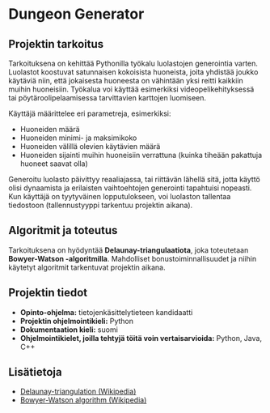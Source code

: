 # Dungeon Generator

## Projektin tarkoitus  
Tarkoituksena on kehittää Pythonilla työkalu luolastojen generointia varten. Luolastot koostuvat satunnaisen kokoisista huoneista, joita yhdistää joukko käytäviä niin, että jokaisesta huoneesta on vähintään yksi reitti kaikkiin muihin huoneisiin.
Työkalua voi käyttää esimerkiksi videopelikehityksessä tai pöytäroolipelaamisessa tarvittavien karttojen luomiseen. 

Käyttäjä määrittelee eri parametreja, esimerkiksi:  
- Huoneiden määrä  
- Huoneiden minimi- ja maksimikoko
- Huoneiden välillä olevien käytävien määrä 
- Huoneiden sijainti muihin huoneisiin verrattuna (kuinka tiheään pakattuja huoneet saavat olla) 

Generoitu luolasto päivittyy reaaliajassa, tai riittävän lähellä sitä, jotta käyttö olisi dynaamista ja erilaisten vaihtoehtojen generointi tapahtuisi nopeasti. Kun käyttäjä on tyytyväinen lopputulokseen, voi luolaston tallentaa tiedostoon (tallennustyyppi tarkentuu projektin aikana).  

## Algoritmit ja toteutus  
Tarkoituksena on hyödyntää **Delaunay-triangulaatiota**, joka toteutetaan **Bowyer-Watson -algoritmilla**. Mahdolliset bonustoiminnallisuudet ja niihin käytetyt algoritmit tarkentuvat projektin aikana.  

## Projektin tiedot  
- **Opinto-ohjelma:** tietojenkäsittelytieteen kandidaatti  
- **Projektin ohjelmointikieli:** Python
- **Dokumentaation kieli:** suomi  
- **Ohjelmointikielet, joilla tehtyjä töitä voin vertaisarvioida:** Python, Java, C++  

## Lisätietoja  
- [Delaunay-triangulation (Wikipedia)](https://en.wikipedia.org/wiki/Delaunay_triangulation)  
- [Bowyer-Watson algorithm (Wikipedia)](https://en.wikipedia.org/wiki/Bowyer%E2%80%93Watson_algorithm)  
